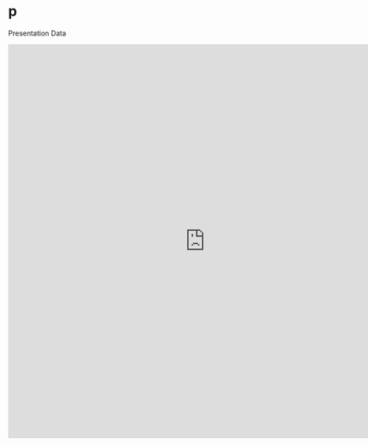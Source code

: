 # p
Presentation Data


<iframe width="800" height="800" scrolling="no" frameborder="no" src="https://www.google.com/fusiontables/embedviz?q=select+col0+from+1tnwsh9W0j1ArhGBqgwePVUDf8jWMmLK3abKgzu8d+where+col4+in+(&#39;EMS%3A+VEHICLE+FIRE&#39;%2C+&#39;EMS%3A+VEHICLE+ACCIDENT&#39;%2C+&#39;Fire%3A+VEHICLE+FIRE&#39;%2C+&#39;Fire%3A+VEHICLE+LEAKING+FUEL&#39;%2C+&#39;Traffic%3A+VEHICLE+ACCIDENT+-&#39;%2C+&#39;Traffic%3A+VEHICLE+FIRE+-&#39;%2C+&#39;Traffic%3A+VEHICLE+LEAKING+FUEL+-&#39;)&amp;viz=MAP&amp;h=false&amp;lat=40.06565711262258&amp;lng=-75.12500650685632&amp;t=1&amp;z=17&amp;l=col0&amp;y=3&amp;tmplt=3&amp;hml=TWO_COL_LAT_LNG"></iframe>




